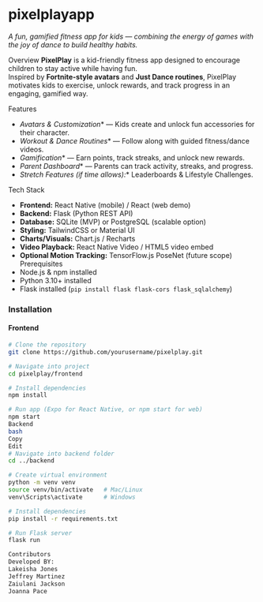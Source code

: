 # pixelplayapp
*A fun, gamified fitness app for kids — combining the energy of games with the joy of dance to build healthy habits.*

Overview
**PixelPlay** is a kid-friendly fitness app designed to encourage children to stay active while having fun.  
Inspired by **Fortnite-style avatars** and **Just Dance routines**, PixelPlay motivates kids to exercise, unlock rewards, and track progress in an engaging, gamified way.  

 Features
- *Avatars & Customization** — Kids create and unlock fun accessories for their character.  
- *Workout & Dance Routines** — Follow along with guided fitness/dance videos.  
- *Gamification** — Earn points, track streaks, and unlock new rewards.  
- *Parent Dashboard** — Parents can track activity, streaks, and progress.  
- *Stretch Features (if time allows):** Leaderboards & Lifestyle Challenges.  

Tech Stack
- **Frontend:** React Native (mobile) / React (web demo)  
- **Backend:** Flask (Python REST API)  
- **Database:** SQLite (MVP) or PostgreSQL (scalable option)  
- **Styling:** TailwindCSS or Material UI  
- **Charts/Visuals:** Chart.js / Recharts  
- **Video Playback:** React Native Video / HTML5 video embed  
- **Optional Motion Tracking:** TensorFlow.js PoseNet (future scope)  
Prerequisites
- Node.js & npm installed  
- Python 3.10+ installed  
- Flask installed (`pip install flask flask-cors flask_sqlalchemy`)  

### Installation

#### Frontend
```bash
# Clone the repository
git clone https://github.com/yourusername/pixelplay.git

# Navigate into project
cd pixelplay/frontend

# Install dependencies
npm install

# Run app (Expo for React Native, or npm start for web)
npm start
Backend
bash
Copy
Edit
# Navigate into backend folder
cd ../backend

# Create virtual environment
python -m venv venv
source venv/bin/activate   # Mac/Linux
venv\Scripts\activate      # Windows

# Install dependencies
pip install -r requirements.txt

# Run Flask server
flask run

Contributors
Developed BY:
Lakeisha Jones
Jeffrey Martinez
Zaiulani Jackson
Joanna Pace
